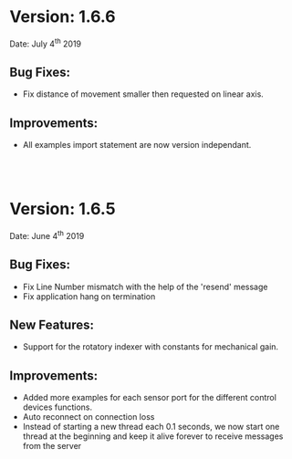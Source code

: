 # Version: 1.6.6

Date:  July 4<sup>th</sup> 2019

## Bug Fixes:
- Fix distance of movement smaller then requested on linear axis.

## Improvements:
- All examples import statement are now version independant.

<br><br>
# Version: 1.6.5

Date:  June 4<sup>th</sup> 2019

## Bug Fixes:
- Fix Line Number mismatch with the help of the 'resend' message
- Fix application hang on termination 

## New Features:
- Support for the rotatory indexer with constants for mechanical gain.

## Improvements:
- Added more examples for each sensor port for the different control devices functions.
- Auto reconnect on connection loss
- Instead of starting a new thread each 0.1 seconds, we now start one thread at the beginning and keep it alive forever to receive messages from the server

